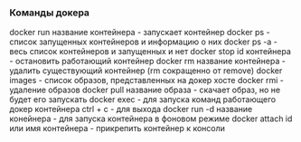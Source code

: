 ### Команды докера

docker run название контейнера - запускает контейнер
docker ps - список запущенных контейнеров и информацию о них
docker ps -a - весь список контейнеров и запущенных и нет
docker stop  id контейнера - остановить работающий контейнер
docker rm название контейнера - удалить существующий контейнер (rm сокращенно от remove)
docker images - список образов, представленных на докер хосте
docker rmi - удаление образов
docker pull название образа - скачает образ, но не будет его запускать
docker exec - для запуска команд работающего докер контейнера
ctrl + c - для выхода
docker run -d название конейнера - для запуска контейнера в фоновом режиме
docker attach id или имя контейнера - прикрепить контейнер к консоли

